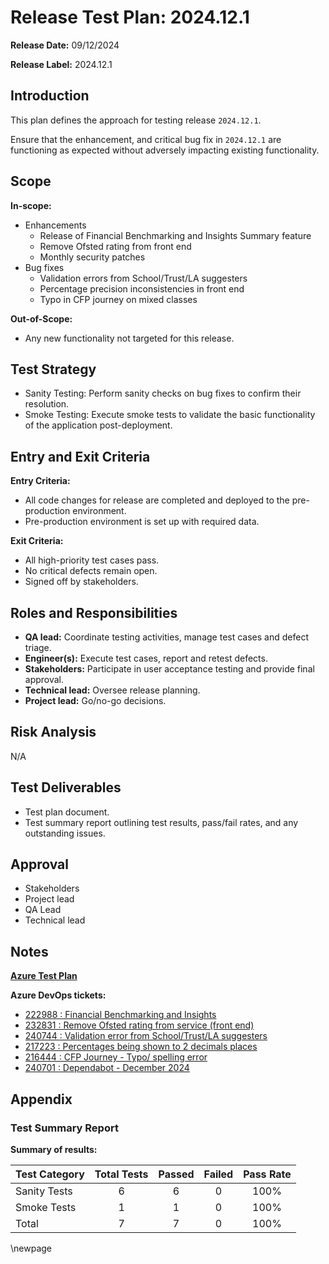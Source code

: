 # Release Test Plan: 2024.12.1

**Release Date:** 09/12/2024

**Release Label:** 2024.12.1

## Introduction

This plan defines the approach for testing release `2024.12.1`.

Ensure that the enhancement, and critical bug fix in `2024.12.1` are functioning as expected without adversely impacting existing
functionality.

## Scope

**In-scope:**

- Enhancements
  - Release of Financial Benchmarking and Insights Summary feature
  - Remove Ofsted rating from front end
  - Monthly security patches
- Bug fixes
  - Validation errors from School/Trust/LA suggesters
  - Percentage precision inconsistencies in front end
  - Typo in CFP journey on mixed classes

**Out-of-Scope:**

- Any new functionality not targeted for this release.

## Test Strategy

- Sanity Testing: Perform sanity checks on bug fixes to confirm their resolution.
- Smoke Testing: Execute smoke tests to validate the basic functionality of the application post-deployment.

## Entry and Exit Criteria

**Entry Criteria:**

- All code changes for release are completed and deployed to the pre-production environment.
- Pre-production environment is set up with required data.

**Exit Criteria:**

- All high-priority test cases pass.
- No critical defects remain open.
- Signed off by stakeholders.

## Roles and Responsibilities

- **QA lead:** Coordinate testing activities, manage test cases and defect triage.
- **Engineer(s):** Execute test cases, report and retest defects.
- **Stakeholders:** Participate in user acceptance testing and provide final approval.
- **Technical lead:** Oversee release planning.
- **Project lead:** Go/no-go decisions.

## Risk Analysis

N/A

## Test Deliverables

- Test plan document.
- Test summary report outlining test results, pass/fail rates, and any outstanding issues.

## Approval

- Stakeholders
- Project lead
- QA Lead
- Technical lead

## Notes

**[Azure Test Plan](https://dfe-ssp.visualstudio.com/s198-DfE-Benchmarking-service/_testPlans/define?planId=241361&suiteId=241362)**

**Azure DevOps tickets:**

- [222988 : Financial Benchmarking and Insights](https://dfe-ssp.visualstudio.com/s198-DfE-Benchmarking-service/_workitems/edit/222988)
- [232831 : Remove Ofsted rating from service (front end)](https://dfe-ssp.visualstudio.com/s198-DfE-Benchmarking-service/_workitems/edit/239852)
- [240744 : Validation error from School/Trust/LA suggesters](https://dfe-ssp.visualstudio.com/s198-DfE-Benchmarking-service/_workitems/edit/240744)
- [217223 : Percentages being shown to 2 decimals places](https://dfe-ssp.visualstudio.com/s198-DfE-Benchmarking-service/_workitems/edit/217223)
- [216444 : CFP Journey - Typo/ spelling error](https://dfe-ssp.visualstudio.com/s198-DfE-Benchmarking-service/_workitems/edit/216444)
- [240701 : Dependabot - December 2024](https://dfe-ssp.visualstudio.com/s198-DfE-Benchmarking-service/_workitems/edit/240701)

## Appendix

### Test Summary Report

**Summary of results:**

| Test Category | Total Tests | Passed | Failed | Pass Rate |
|---------------|:-----------:|:------:|:------:|:---------:|
| Sanity Tests  |      6      |   6    |   0    |   100%    |
| Smoke Tests   |      1      |   1    |   0    |   100%    |
| Total         |      7      |   7    |   0    |   100%    |

<!-- Leave the rest of this page blank -->
\newpage
